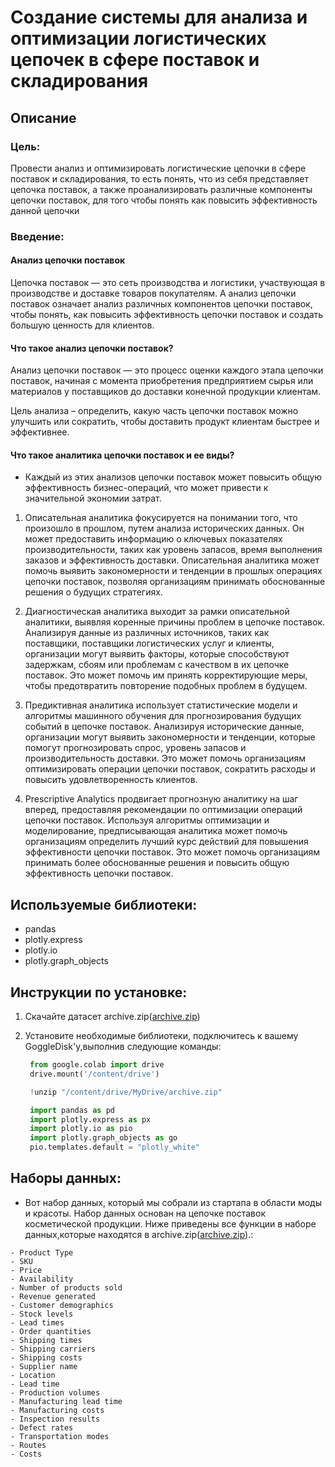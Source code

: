 # **Создание системы для анализа и оптимизации логистических цепочек в сфере поставок и складирования**
## Описание
### Цель:
Провести анализ и оптимизировать логистические цепочки в сфере поставок и складирования, то есть понять, что из себя представляет цепочка поставок, а также проанализировать различные компоненты цепочки поставок, для того чтобы понять как повысить эффективность данной цепочки
### Введение: 
#### Анализ цепочки поставок
Цепочка поставок — это сеть производства и логистики, участвующая в производстве и доставке товаров покупателям. А анализ цепочки поставок означает анализ различных компонентов цепочки поставок, чтобы понять, как повысить эффективность цепочки поставок и создать большую ценность для клиентов.

#### Что такое анализ цепочки поставок?
Анализ цепочки поставок — это процесс оценки каждого этапа цепочки поставок, начиная с момента приобретения предприятием сырья или материалов у поставщиков до доставки конечной продукции клиентам.

Цель анализа – определить, какую часть цепочки поставок можно улучшить или сократить, чтобы доставить продукт клиентам быстрее и эффективнее.

#### Что такое аналитика цепочки поставок и ее виды?

- Каждый из этих анализов цепочки поставок может повысить общую эффективность бизнес-операций, что может привести к значительной экономии затрат.

1. Описательная аналитика фокусируется на понимании того, что произошло в прошлом, путем анализа исторических данных. Он может предоставить информацию о ключевых показателях производительности, таких как уровень запасов, время выполнения заказов и эффективность доставки. Описательная аналитика может помочь выявить закономерности и тенденции в прошлых операциях цепочки поставок, позволяя организациям принимать обоснованные решения о будущих стратегиях.

2. Диагностическая аналитика выходит за рамки описательной аналитики, выявляя коренные причины проблем в цепочке поставок. Анализируя данные из различных источников, таких как поставщики, поставщики логистических услуг и клиенты, организации могут выявить факторы, которые способствуют задержкам, сбоям или проблемам с качеством в их цепочке поставок. Это может помочь им принять корректирующие меры, чтобы предотвратить повторение подобных проблем в будущем.

3. Предиктивная аналитика использует статистические модели и алгоритмы машинного обучения для прогнозирования будущих событий в цепочке поставок. Анализируя исторические данные, организации могут выявить закономерности и тенденции, которые помогут прогнозировать спрос, уровень запасов и производительность доставки. Это может помочь организациям оптимизировать операции цепочки поставок, сократить расходы и повысить удовлетворенность клиентов.

4. Prescriptive Analytics продвигает прогнозную аналитику на шаг вперед, предоставляя рекомендации по оптимизации операций цепочки поставок. Используя алгоритмы оптимизации и моделирование, предписывающая аналитика может помочь организациям определить лучший курс действий для повышения эффективности цепочки поставок. Это может помочь организациям принимать более обоснованные решения и повысить общую эффективность цепочки поставок.

## Используемые библиотеки:

- pandas
- plotly.express
- plotly.io
- plotly.graph_objects

## Инструкции по установке:
1. Скачайте датасет archive.zip([archive.zip](https://github.com/meeFp/Laba3/blob/main/archive.zip))
2. Установите необходимые библиотеки, подключитесь к вашему GoggleDisk'у,выполнив следующие команды:
   ```python
    from google.colab import drive
    drive.mount('/content/drive')

    !unzip "/content/drive/MyDrive/archive.zip"
   ```

   ```python
    import pandas as pd
    import plotly.express as px
    import plotly.io as pio
    import plotly.graph_objects as go
    pio.templates.default = "plotly_white"
   ```
## Наборы данных:
   - Вот набор данных, который мы собрали из стартапа в области моды и красоты. Набор данных основан на цепочке поставок косметической продукции. Ниже приведены все функции в наборе данных,которые находятся в archive.zip([archive.zip](https://github.com/meeFp/Laba3/blob/main/archive.zip)).:

    - Product Type
    - SKU
    - Price
    - Availability
    - Number of products sold
    - Revenue generated
    - Customer demographics
    - Stock levels
    - Lead times
    - Order quantities
    - Shipping times
    - Shipping carriers
    - Shipping costs
    - Supplier name
    - Location
    - Lead time
    - Production volumes
    - Manufacturing lead time
    - Manufacturing costs
    - Inspection results
    - Defect rates
    - Transportation modes
    - Routes
    - Costs
